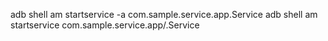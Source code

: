 adb shell am startservice -a com.sample.service.app.Service
adb shell am startservice com.sample.service.app/.Service